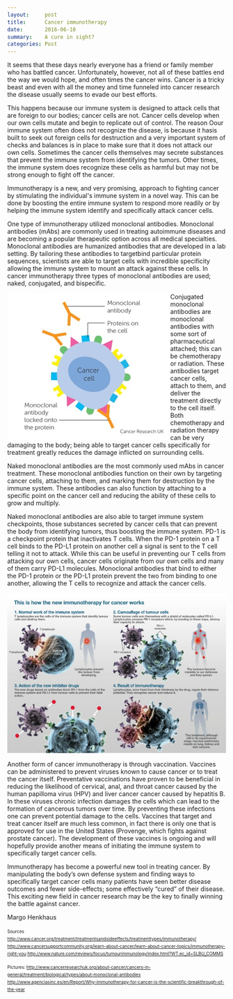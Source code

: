 ```yaml
---
layout:     post
title:      Cancer immunotherapy
date:       2016-06-10
summary:    A cure in sight?
categories: Post
---
```

It seems that these days nearly everyone has a friend or family member who has battled cancer. Unfortunately, however, not all of these 
battles end the way we would hope, and often times the cancer wins. Cancer is a tricky beast and even with all the money and time 
funneled into cancer research the disease usually seems to evade our best efforts. 

This happens because our immune system is designed to attack cells that are foreign to our bodies; cancer cells are not. Cancer cells 
develop when our own cells mutate and begin to replicate out of control. The reason Oour immune system often does not recognize the 
disease, is because it hasis built to seek out foreign cells for destruction and a very important system of checks and balances is in 
place to make sure that it does not attack our own cells. Sometimes the cancer cells themselves may secrete substances that prevent 
the immune system from identifying the tumors. Other times, the immune system does recognize these cells as harmful but may not be 
strong enough to fight off the cancer.

Immunotherapy is a new, and very promising, approach to fighting cancer by stimulating the individual's immune system in a novel way. 
This can be done by boosting the entire immune system to respond more readily or by helping the immune system identify and specifically 
attack cancer cells.

One type of immunotherapy utilized monoclonal antibodies. Monoclonal antibodies (mAbs) are commonly used in treating autoimmune 
diseases and are becoming a popular therapeutic option across all medical specialties. Monoclonal antibodies are humanized antibodies 
that are developed in a lab setting. By tailoring these antibodies to targetbind particular protein sequences, scientists are able to 
target cells with incredible specificity allowing the immune system to mount an attack against these cells. In cancer immunotherapy 
three types of monoclonal antibodies are used; naked, conjugated, and bispecific. 

<img src="https://raw.githubusercontent.com/agonyantibodies/agonyantibodies.github.io/master/images/Cancer.jpg" align="left" />

Conjugated monoclonal antibodies are monoclonal antibodies with some sort of pharmaceutical attached; this can be chemotherapy or 
radiation. These antibodies target cancer cells, attach to them, and deliver the treatment directly to the cell itself. Both 
chemotherapy and radiation therapy can be very damaging to the body; being able to target cancer cells specifically for treatment 
greatly reduces the damage inflicted on surrounding cells.

Naked monoclonal antibodies are the most commonly used mAbs in cancer treatment. These monoclonal antibodies function on their own by 
targeting cancer cells, attaching to them, and marking them for destruction by the immune system. These antibodies can also function by 
attaching to a specific point on the cancer cell and reducing the ability of these cells to grow and multiply.

Naked monoclonal antibodies are also able to target immune system checkpoints, those substances secreted by cancer cells that can 
prevent the body from identifying tumors, thus boosting the immune system. PD-1 is a checkpoint protein that inactivates T cells. When 
the PD-1 protein on a T cell binds to the PD-L1 protein on another cell a signal is sent to the T cell telling it not to attack. While 
this can be useful in preventing our T cells from attacking our own cells, cancer cells originate from our own cells and many of them 
carry PD-L1 molecules. Monoclonal antibodies that bind to either the PD-1 protein or the PD-L1 protein prevent the two from binding to 
one another, allowing the T cells to recognize and attack the cancer cells. 

<center><img src="https://github.com/agonyantibodies/agonyantibodies.github.io/blob/master/images/Cancer2.jpg"></center>

Another form of cancer immunotherapy is through vaccination. Vaccines can be administered to prevent viruses known to cause cancer or 
to treat the cancer itself. Preventative vaccinations have proven to be beneficial in reducing the likelihood of cervical, anal, and 
throat cancer caused by the human papilloma virus (HPV) and liver cancer cancer caused by hepatitis B. In these viruses chronic 
infection damages the cells which can lead to the formation of cancerous tumors over time. By preventing these infections one can 
prevent potential damage to the cells. Vaccines that target and treat cancer itself are much less common, in fact there is only one 
that is approved for use in the United States (Provenge, which fights against prostate cancer). The development of these vaccines is 
ongoing and will hopefully provide another means of initiating the immune system to specifically target cancer cells.

Immunotherapy has become a powerful new tool in treating cancer. By manipulating the body’s own defense system and finding ways to 
specifically target cancer cells many patients have seen better disease outcomes and fewer side-effects; some effectively “cured” of 
their disease. This exciting new field in cancer research may be the key to finally winning the battle against cancer.

Margo Henkhaus

<font size='1'> Sources<br>
http://www.cancer.org/treatment/treatmentsandsideeffects/treatmenttypes/immunotherapy/
http://www.cancersupportcommunity.org/learn-about-cancer/learn-about-cancer-topics/immunotherapy-right-you
http://www.nature.com/reviews/focus/tumourimmunology/index.html?WT.ec_id=SLBU_COMMS

Pictures:
http://www.cancerresearchuk.org/about-cancer/cancers-in-general/treatment/biological/types/about-monoclonal-antibodies
http://www.agenciasinc.es/en/Report/Why-immunotherapy-for-cancer-is-the-scientific-breakthrough-of-the-year
</font>
